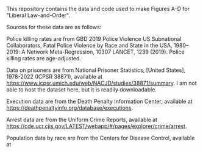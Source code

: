 This repository contains the data and code used to make Figures A-D for "Liberal Law-and-Order". 

Sources for these data are as follows: 

Police killing rates are from GBD 2019 Police Violence US Subnational Collaborators, Fatal Police Violence by Race and State in the USA, 1980–2019: A Network Meta-Regression, 10307 LANCET, 1239 (2019).
Police killing rates are age-adjusted.

Data on prisoners are from National Prisoner Statistics, [United States], 1978-2022 (ICPSR 38871), available at https://www.icpsr.umich.edu/web/NACJD/studies/38871/summary. I am not able to host the dataset here, but it is readily downloadable. 

Execution data are from the Death Penalty Information Center, available at https://deathpenaltyinfo.org/database/executions. 

Arrest data are from the Uniform Crime Reports, available at https://cde.ucr.cjis.gov/LATEST/webapp/#/pages/explorer/crime/arrest. 

Population data by race are from the Centers for Disease Control, available at 

